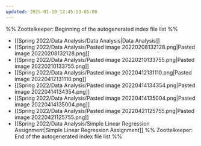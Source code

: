 ```yaml
---
updated: 2025-01-10_12:45:53-05:00
---
```

%% Zoottelkeeper: Beginning of the autogenerated index file list  %%
-  [[Spring 2022/Data Analysis/Data Analysis|Data Analysis]]
-  [[Spring 2022/Data Analysis/Pasted image 20220208132128.png|Pasted image 20220208132128.png]]
-  [[Spring 2022/Data Analysis/Pasted image 20220210133755.png|Pasted image 20220210133755.png]]
-  [[Spring 2022/Data Analysis/Pasted image 20220412131110.png|Pasted image 20220412131110.png]]
-  [[Spring 2022/Data Analysis/Pasted image 20220414134354.png|Pasted image 20220414134354.png]]
-  [[Spring 2022/Data Analysis/Pasted image 20220414135004.png|Pasted image 20220414135004.png]]
-  [[Spring 2022/Data Analysis/Pasted image 20220421125755.png|Pasted image 20220421125755.png]]
-  [[Spring 2022/Data Analysis/Simple Linear Regression Assignment|Simple Linear Regression Assignment]]
%% Zoottelkeeper: End of the autogenerated index file list  %%

